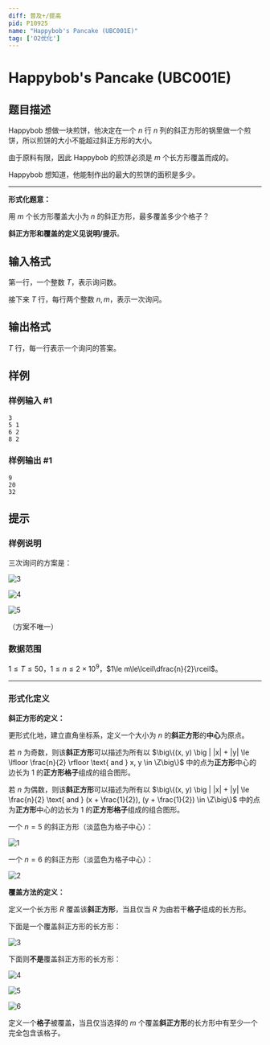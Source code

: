```yaml
---
diff: 普及+/提高
pid: P10925
name: "Happybob's Pancake (UBC001E)"
tag: ['O2优化']
---
```

# Happybob's Pancake (UBC001E)
## 题目描述

Happybob 想做一块煎饼，他决定在一个 $n$ 行 $n$ 列的斜正方形的锅里做一个煎饼，所以煎饼的大小不能超过斜正方形的大小。

由于原料有限，因此 Happybob 的煎饼必须是 $m$ 个长方形覆盖而成的。

Happybob 想知道，他能制作出的最大的煎饼的面积是多少。

---

**形式化题意：**

用 $m$ 个长方形覆盖大小为 $n$ 的斜正方形，最多覆盖多少个格子？

**斜正方形和覆盖的定义见说明/提示**。

## 输入格式

第一行，一个整数 $T$，表示询问数。

接下来 $T$ 行，每行两个整数 $n,m$，表示一次询问。

## 输出格式

$T$ 行，每一行表示一个询问的答案。

## 样例

### 样例输入 #1
```
3
5 1
6 2
8 2
```
### 样例输出 #1
```
9
20
32
```
## 提示

### 样例说明

三次询问的方案是：

![3](https://cdn.luogu.com.cn/upload/image_hosting/m8uup5uc.png)

![4](https://cdn.luogu.com.cn/upload/image_hosting/70a01fpj.png)

![5](https://cdn.luogu.com.cn/upload/image_hosting/lypuap4t.png)

（方案不唯一）

### 数据范围

$1\le T\le 50$，$1\le n\le 2\times 10^9$，$1\le m\le\lceil\dfrac{n}{2}\rceil$。

---

### 形式化定义

**斜正方形的定义：**

更形式化地，建立直角坐标系，定义一个大小为 $n$ 的**斜正方形**的**中心**为原点。

若 $n$ 为奇数，则该**斜正方形**可以描述为所有以 $\big\{(x, y) \big | |x| + |y| \le \lfloor \frac{n}{2} \rfloor \text{ and } x, y \in \Z\big\}$ 中的点为**正方形**中心的边长为 $1$ 的**正方形格子**组成的组合图形。

若 $n$ 为偶数，则该**斜正方形**可以描述为所有以 $\big\{(x, y) \big | |x| + |y| \le \frac{n}{2} \text{ and } (x + \frac{1}{2}), (y + \frac{1}{2}) \in \Z\big\}$ 中的点为**正方形**中心的边长为 $1$ 的**正方形格子**组成的组合图形。

一个 $n=5$ 的斜正方形（淡蓝色为格子中心）：

![1](https://cdn.luogu.com.cn/upload/image_hosting/b633qef0.png)

一个 $n=6$ 的斜正方形（淡蓝色为格子中心）：

![2](https://cdn.luogu.com.cn/upload/image_hosting/bzq2por3.png)

**覆盖方法的定义：**

定义一个长方形 $R$ 覆盖该**斜正方形**，当且仅当 $R$ 为由若干**格子**组成的长方形。

下面是一个覆盖斜正方形的长方形：

![3](https://cdn.luogu.com.cn/upload/image_hosting/7d0jsymo.png)

下面则**不是**覆盖斜正方形的长方形：

![4](https://cdn.luogu.com.cn/upload/image_hosting/2e2374s3.png)

![5](https://cdn.luogu.com.cn/upload/image_hosting/5j8wnvgb.png)

![6](https://cdn.luogu.com.cn/upload/image_hosting/rrxxe2ps.png)

定义一个**格子**被覆盖，当且仅当选择的 $m$ 个覆盖**斜正方形**的长方形中有至少一个完全包含该格子。

